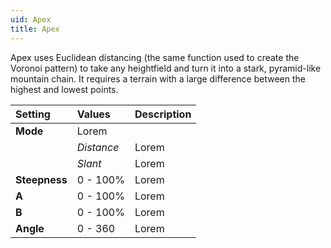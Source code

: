 ```yaml
---
uid: Apex
title: Apex
---
```


Apex uses Euclidean distancing (the same function used to create the Voronoi pattern) to take any heightfield and turn it into a stark, pyramid-like mountain chain. It requires a terrain with a large difference between the highest and lowest points.

| Setting       | Values      | Description |
| :------------ | :---------- | :---------- |
| **Mode**      | Lorem |
|               | *Distance*  | Lorem |
|               | *Slant*     | Lorem |
| **Steepness** | 0 - 100% | Lorem |
| **A**         | 0 - 100% | Lorem |
| **B**         | 0 - 100% | Lorem |
| **Angle**     | 0 - 360     | Lorem |



